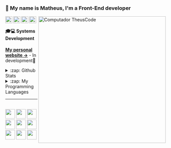 ### 👋 My name is Matheus, I'm a Front-End developer
<img src="https://cdn.discordapp.com/attachments/707671310104526863/828750155616223252/matttfoiii.png" min-width="400px" max-width="400px" width="400px" align="right" alt="Computador TheusCode">

<a target="_blank" href="https://www.linkedin.com/in/matheus-souza-230991191/">
  <img align="left" alt="LinkdeIN" width="22px" src="https://www.flaticon.com/svg/vstatic/svg/2111/2111499.svg?token=exp=1617801659~hmac=a28e3f407b9710f5af807ae4456a37c9" />
</a>
<a target="_blank" href="https://www.instagram.com/matheusssleite/?hl=pt">
  <img align="left" alt="Instagram" width="22px" src="https://www.flaticon.com/svg/vstatic/svg/2111/2111463.svg?token=exp=1617801706~hmac=04348cc2aae2c22a5b9304f544c5cf25" />
</a>
<a target="_blank" href="https://mail.google.com/mail/u/0/?tab=rm&ogbl#inbox?compose=CllgCJvmZvfwDWkqpSWCrjFBwWxZWvfhNnfXdHQFmkJPBkLqGwPGVtgTwVxJsnjsXPRCXTTvWJq">
  <img align="left" alt="Gmail" width="22px" src="https://www.flaticon.com/svg/vstatic/svg/281/281786.svg?token=exp=1617801860~hmac=179caea96cb538a422bb2c2bc5ebcba3" />
</a>
<a target="_blank" href="https://discord.com/channels/@me">
  <img align="left" alt="Discord" width="22px" src="https://www.flaticon.com/svg/vstatic/svg/2111/2111370.svg?token=exp=1617801741~hmac=d1607853ce6ef6fa7b80c578c27db1c4" />
</a>
<br/>


<h4> 🎓💻 Systems Development</h4>

<b>[My personal website →](www.MatheusSouza.com)</b> - In development🔨<br/>



<details>
  <summary>:zap: Github Stats</summary>
  <img src="https://github-readme-stats.vercel.app/api?username=Theus03&&show_icons=true&title_color=222222&icon_color=03A87C&text_color=333333&bg_color=ffffff">
</details>
<details>
  <summary>:zap: My Programming Languages</summary>
  <img height="180em" src="https://github-readme-stats-eight-theta.vercel.app/api/top-langs/?username=Theus03&layout=compact&langs_count=8&theme=dracula"/>
</details>


----
<br/>
<code><img height="30" width="30" src="https://images.squarespace-cdn.com/content/v1/5c34264ac258b4ad37d3fd65/1582158189818-FF7LLPL17HU71ZZFT5QB/ke17ZwdGBToddI8pDm48kAGDjD8pkScgnH6r32OC_XV7gQa3H78H3Y0txjaiv_0fDoOvxcdMmMKkDsyUqMSsMWxHk725yiiHCCLfrh8O1z5QHyNOqBUUEtDDsRWrJLTmCT4wkaQKY3gDbObJw4_TshNDX4vFd04w-cR4UG461ndf_wYISYIrEbXGwqKdfLPf/xd.png?format=300whttps://images.squarespace-cdn.com/content/v1/5c34264ac258b4ad37d3fd65/1582158189818-FF7LLPL17HU71ZZFT5QB/ke17ZwdGBToddI8pDm48kAGDjD8pkScgnH6r32OC_XV7gQa3H78H3Y0txjaiv_0fDoOvxcdMmMKkDsyUqMSsMWxHk725yiiHCCLfrh8O1z5QHyNOqBUUEtDDsRWrJLTmCT4wkaQKY3gDbObJw4_TshNDX4vFd04w-cR4UG461ndf_wYISYIrEbXGwqKdfLPf/xd.png?format=300w"></code>
<code><img height="30" width="30" src="https://images.squarespace-cdn.com/content/v1/5c34264ac258b4ad37d3fd65/1582158238678-EMBWQ4FFUGJ5SBA1X4DX/ke17ZwdGBToddI8pDm48kPoswlzjSVMM-SxOp7CV59BZw-zPPgdn4jUwVcJE1ZvWQUxwkmyExglNqGp0IvTJZamWLI2zvYWH8K3-s_4yszcp2ryTI0HqTOaaUohrI8PI7Hk5b7wKtplcrxPf3ag-g6VC0ObVEO8cEICumLtlwuA/figma.png?format=300w"></code>
<code><img height="30" width="30" src="https://cdn.pixabay.com/photo/2017/08/05/11/16/logo-2582748_1280.png"></code>
<code><img height="30" width="30" src="https://cdn.pixabay.com/photo/2017/08/05/11/16/logo-2582747_960_720.png"></code>
<code><img height="30" width="30" src="https://upload.wikimedia.org/wikipedia/commons/thumb/9/99/Unofficial_JavaScript_logo_2.svg/1200px-Unofficial_JavaScript_logo_2.svg.png"></code>
<code><img height="30" width="30" src="https://cdn.volaresystems.com/Images/Posts/2019/12/aspnet_logo.png"></code>
 <code><img height="30" width="30" src="https://images.squarespace-cdn.com/content/v1/5c34264ac258b4ad37d3fd65/1582153562172-LFGGT08OLOGT76VPRODJ/ke17ZwdGBToddI8pDm48kIPovhqrWrbcienBHO4smvBZw-zPPgdn4jUwVcJE1ZvWEtT5uBSRWt4vQZAgTJucoTqqXjS3CfNDSuuf31e0tVFhobXY7HHgf21B4XB6C5b6HZW-_dw9FvbHLDLwGO5_rqEcAfnVBrEqrgp1UxUHGkY/c%23.png?format=300w"></code>
 <code><img height="30" width="30" src="https://cdn4.iconfinder.com/data/icons/logos-and-brands/512/267_Python_logo-512.png"></code>
<code><img height="30" width="30" src="https://dicasdejava.com.br/images/logo-java.png"></code>


<!--


